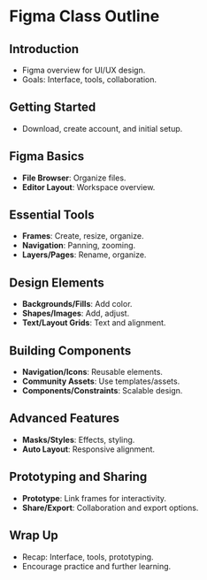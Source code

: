 # Figma Class Outline

## Introduction
- Figma overview for UI/UX design.
- Goals: Interface, tools, collaboration.

## Getting Started
- Download, create account, and initial setup.

## Figma Basics
- **File Browser**: Organize files.
- **Editor Layout**: Workspace overview.

## Essential Tools
- **Frames**: Create, resize, organize.
- **Navigation**: Panning, zooming.
- **Layers/Pages**: Rename, organize.

## Design Elements
- **Backgrounds/Fills**: Add color.
- **Shapes/Images**: Add, adjust.
- **Text/Layout Grids**: Text and alignment.

## Building Components
- **Navigation/Icons**: Reusable elements.
- **Community Assets**: Use templates/assets.
- **Components/Constraints**: Scalable design.

## Advanced Features
- **Masks/Styles**: Effects, styling.
- **Auto Layout**: Responsive alignment.

## Prototyping and Sharing
- **Prototype**: Link frames for interactivity.
- **Share/Export**: Collaboration and export options.

## Wrap Up
- Recap: Interface, tools, prototyping.
- Encourage practice and further learning.

